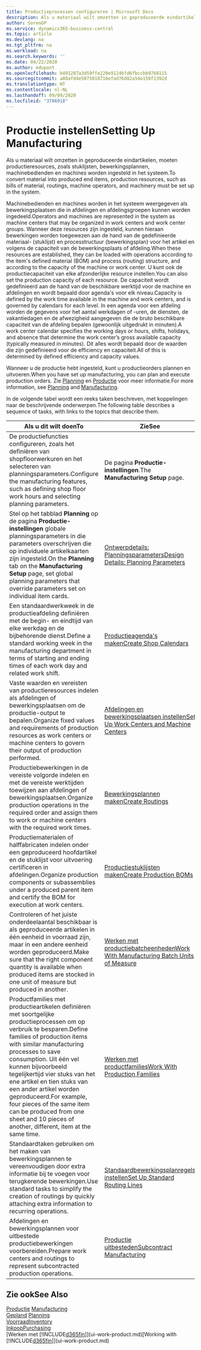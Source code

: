 ```yaml
---
title: Productieprocessen configureren | Microsoft Docs
description: Als u materiaal wilt omzetten in geproduceerde eindartikelen, moeten productieresources, zoals stuklijsten, bewerkingsplannen, machinebedienden en machines worden ingesteld in het systeem.
author: SorenGP
ms.service: dynamics365-business-central
ms.topic: article
ms.devlang: na
ms.tgt_pltfrm: na
ms.workload: na
ms.search.keywords: ''
ms.date: 04/22/2020
ms.author: edupont
ms.openlocfilehash: b491287a3d59ffe220e91246fd6fbccbb9768115
ms.sourcegitcommit: a80afd4e5075018716efad76d82a54e158f1392d
ms.translationtype: HT
ms.contentlocale: nl-NL
ms.lasthandoff: 09/09/2020
ms.locfileid: "3786918"
---
```

# <a name="setting-up-manufacturing"></a><span data-ttu-id="8e386-103">Productie instellen</span><span class="sxs-lookup"><span data-stu-id="8e386-103">Setting Up Manufacturing</span></span>
<span data-ttu-id="8e386-104">Als u materiaal wilt omzetten in geproduceerde eindartikelen, moeten productieresources, zoals stuklijsten, bewerkingsplannen, machinebedienden en machines worden ingesteld in het systeem.</span><span class="sxs-lookup"><span data-stu-id="8e386-104">To convert material into produced end items, production resources, such as bills of material, routings, machine operators, and machinery must be set up in the system.</span></span>

<span data-ttu-id="8e386-105">Machinebedienden en machines worden in het systeem weergegeven als bewerkingsplaatsen die in afdelingen en afdelingsgroepen kunnen worden ingedeeld.</span><span class="sxs-lookup"><span data-stu-id="8e386-105">Operators and machines are represented in the system as machine centers that may be organized in work centers and work center groups.</span></span> <span data-ttu-id="8e386-106">Wanneer deze resources zijn ingesteld, kunnen hieraan bewerkingen worden toegewezen aan de hand van de gedefinieerde materiaal- (stuklijst) en processtructuur (bewerkingsplan) voor het artikel en volgens de capaciteit van de bewerkingsplaats of afdeling.</span><span class="sxs-lookup"><span data-stu-id="8e386-106">When these resources are established, they can be loaded with operations according to the item's defined material (BOM) and process (routing) structure, and according to the capacity of the machine or work center.</span></span> <span data-ttu-id="8e386-107">U kunt ook de productiecapaciteit van elke afzonderlijke resource instellen.</span><span class="sxs-lookup"><span data-stu-id="8e386-107">You can also set the production capacity of each resource.</span></span> <span data-ttu-id="8e386-108">De capaciteit wordt gedefinieerd aan de hand van de beschikbare werktijd voor de machine en afdelingen en wordt bepaald door agenda's voor elk niveau.</span><span class="sxs-lookup"><span data-stu-id="8e386-108">Capacity is defined by the work time available in the machine and work centers, and is governed by calendars for each level.</span></span> <span data-ttu-id="8e386-109">In een agenda voor een afdeling worden de gegevens voor het aantal werkdagen of -uren, de diensten, de vakantiedagen en de afwezigheid aangegeven die de bruto beschikbare capaciteit van de afdeling bepalen (gewoonlijk uitgedrukt in minuten).</span><span class="sxs-lookup"><span data-stu-id="8e386-109">A work center calendar specifies the working days or hours, shifts, holidays, and absence that determine the work center’s gross available capacity (typically measured in minutes).</span></span> <span data-ttu-id="8e386-110">Dit alles wordt bepaald door de waarden die zijn gedefinieerd voor de efficiency en capaciteit.</span><span class="sxs-lookup"><span data-stu-id="8e386-110">All of this is determined by defined efficiency and capacity values.</span></span>  

<span data-ttu-id="8e386-111">Wanneer u de productie hebt ingesteld, kunt u productieorders plannen en uitvoeren.</span><span class="sxs-lookup"><span data-stu-id="8e386-111">When you have set up manufacturing, you can plan and execute production orders.</span></span> <span data-ttu-id="8e386-112">Zie [Planning](production-planning.md) en [Productie](production-manage-manufacturing.md) voor meer informatie.</span><span class="sxs-lookup"><span data-stu-id="8e386-112">For more information, see [Planning](production-planning.md) and [Manufacturing](production-manage-manufacturing.md).</span></span>  



 <span data-ttu-id="8e386-113">In de volgende tabel wordt een reeks taken beschreven, met koppelingen naar de beschrijvende onderwerpen.</span><span class="sxs-lookup"><span data-stu-id="8e386-113">The following table describes a sequence of tasks, with links to the topics that describe them.</span></span>   

|<span data-ttu-id="8e386-114">**Als u dit wilt doen**</span><span class="sxs-lookup"><span data-stu-id="8e386-114">**To**</span></span>|<span data-ttu-id="8e386-115">**Zie**</span><span class="sxs-lookup"><span data-stu-id="8e386-115">**See**</span></span>|  
|------------|-------------|  
|<span data-ttu-id="8e386-116">De productiefuncties configureren, zoals het definiëren van shopfloorwerkuren en het selecteren van planningsparameters.</span><span class="sxs-lookup"><span data-stu-id="8e386-116">Configure the manufacturing features, such as defining shop floor work hours and selecting planning parameters.</span></span>|<span data-ttu-id="8e386-117">De pagina **Productie-instellingen**.</span><span class="sxs-lookup"><span data-stu-id="8e386-117">The **Manufacturing Setup** page.</span></span>|
|<span data-ttu-id="8e386-118">Stel op het tabblad **Planning** op de pagina **Productie-instellingen** globale planningsparameters in die parameters overschrijven die op individuele artikelkaarten zijn ingesteld.</span><span class="sxs-lookup"><span data-stu-id="8e386-118">On the **Planning** tab on the **Manufacturing Setup** page, set global planning parameters that override parameters set on individual item cards.</span></span>|[<span data-ttu-id="8e386-119">Ontwerpdetails: Planningsparameters</span><span class="sxs-lookup"><span data-stu-id="8e386-119">Design Details: Planning Parameters</span></span>](design-details-planning-parameters.md)|
|<span data-ttu-id="8e386-120">Een standaardwerkweek in de productieafdeling definiëren met de begin- en eindtijd van elke werkdag en de bijbehorende dienst.</span><span class="sxs-lookup"><span data-stu-id="8e386-120">Define a standard working week in the manufacturing department in terms of starting and ending times of each work day and related work shift.</span></span>|[<span data-ttu-id="8e386-121">Productieagenda's maken</span><span class="sxs-lookup"><span data-stu-id="8e386-121">Create Shop Calendars</span></span>](production-how-to-create-work-center-calendars.md)|  
|<span data-ttu-id="8e386-122">Vaste waarden en vereisten van productieresources indelen als afdelingen of bewerkingsplaatsen om de productie-output te bepalen.</span><span class="sxs-lookup"><span data-stu-id="8e386-122">Organize fixed values and requirements of production resources as work centers or machine centers to govern their output of production performed.</span></span>|[<span data-ttu-id="8e386-123">Afdelingen en bewerkingsplaatsen instellen</span><span class="sxs-lookup"><span data-stu-id="8e386-123">Set Up Work Centers and Machine Centers</span></span>](production-how-to-set-up-work-and-machine-centers.md)|
|<span data-ttu-id="8e386-124">Productiebewerkingen in de vereiste volgorde indelen en met de vereiste werktijden toewijzen aan afdelingen of bewerkingsplaatsen.</span><span class="sxs-lookup"><span data-stu-id="8e386-124">Organize production operations in the required order and assign them to work or machine centers with the required work times.</span></span>|[<span data-ttu-id="8e386-125">Bewerkingsplannen maken</span><span class="sxs-lookup"><span data-stu-id="8e386-125">Create Routings</span></span>](production-how-to-create-routings.md)|
|<span data-ttu-id="8e386-126">Productiematerialen of halffabricaten indelen onder een geproduceerd hoofdartikel en de stuklijst voor uitvoering certificeren in afdelingen.</span><span class="sxs-lookup"><span data-stu-id="8e386-126">Organize production components or subassemblies under a produced parent item and certify the BOM for execution at work centers.</span></span>|[<span data-ttu-id="8e386-127">Productiestuklijsten maken</span><span class="sxs-lookup"><span data-stu-id="8e386-127">Create Production BOMs</span></span>](production-how-to-create-production-boms.md)|
|<span data-ttu-id="8e386-128">Controleren of het juiste onderdeelaantal beschikbaar is als geproduceerde artikelen in één eenheid in voorraad zijn, maar in een andere eenheid worden geproduceerd.</span><span class="sxs-lookup"><span data-stu-id="8e386-128">Make sure that the right component quantity is available when produced items are stocked in one unit of measure but produced in another.</span></span>|[<span data-ttu-id="8e386-129">Werken met productiebatcheenheden</span><span class="sxs-lookup"><span data-stu-id="8e386-129">Work With Manufacturing Batch Units of Measure</span></span>](production-how-to-use-the-manufacturing-batch-unit-of-measure.md)|  
|<span data-ttu-id="8e386-130">Productfamilies met productieartikelen definiëren met soortgelijke productieprocessen om op verbruik te besparen.</span><span class="sxs-lookup"><span data-stu-id="8e386-130">Define families of production items with similar manufacturing processes to save consumption.</span></span> <span data-ttu-id="8e386-131">Uit één vel kunnen bijvoorbeeld tegelijkertijd vier stuks van het ene artikel en tien stuks van een ander artikel worden geproduceerd.</span><span class="sxs-lookup"><span data-stu-id="8e386-131">For example, four pieces of the same item can be produced from one sheet and 10 pieces of another, different, item at the same time.</span></span>|[<span data-ttu-id="8e386-132">Werken met productfamilies</span><span class="sxs-lookup"><span data-stu-id="8e386-132">Work With Production Families</span></span>](production-how-work-family.md)|
|<span data-ttu-id="8e386-133">Standaardtaken gebruiken om het maken van bewerkingsplannen te vereenvoudigen door extra informatie bij te voegen voor terugkerende bewerkingen.</span><span class="sxs-lookup"><span data-stu-id="8e386-133">Use standard tasks to simplify the creation of routings by quickly attaching extra information to recurring operations.</span></span>|[<span data-ttu-id="8e386-134">Standaardbewerkingsplanregels instellen</span><span class="sxs-lookup"><span data-stu-id="8e386-134">Set Up Standard Routing Lines</span></span>](production-how-set-up-standard-routing-lines.md)|  
|<span data-ttu-id="8e386-135">Afdelingen en bewerkingsplannen voor uitbestede productiebewerkingen voorbereiden.</span><span class="sxs-lookup"><span data-stu-id="8e386-135">Prepare work centers and routings to represent subcontracted production operations.</span></span>|[<span data-ttu-id="8e386-136">Productie uitbesteden</span><span class="sxs-lookup"><span data-stu-id="8e386-136">Subcontract Manufacturing</span></span>](production-how-to-subcontract-manufacturing.md)|  

## <a name="see-also"></a><span data-ttu-id="8e386-137">Zie ook</span><span class="sxs-lookup"><span data-stu-id="8e386-137">See Also</span></span>
<span data-ttu-id="8e386-138">[Productie](production-manage-manufacturing.md)  </span><span class="sxs-lookup"><span data-stu-id="8e386-138">[Manufacturing](production-manage-manufacturing.md)  </span></span>  
<span data-ttu-id="8e386-139">[Gepland](production-planning.md) </span><span class="sxs-lookup"><span data-stu-id="8e386-139">[Planning](production-planning.md) </span></span>  
[<span data-ttu-id="8e386-140">Voorraad</span><span class="sxs-lookup"><span data-stu-id="8e386-140">Inventory</span></span>](inventory-manage-inventory.md)  
[<span data-ttu-id="8e386-141">Inkoop</span><span class="sxs-lookup"><span data-stu-id="8e386-141">Purchasing</span></span>](purchasing-manage-purchasing.md)  
<span data-ttu-id="8e386-142">[Werken met [!INCLUDE[d365fin](includes/d365fin_md.md)]](ui-work-product.md)</span><span class="sxs-lookup"><span data-stu-id="8e386-142">[Working with [!INCLUDE[d365fin](includes/d365fin_md.md)]](ui-work-product.md)</span></span>
